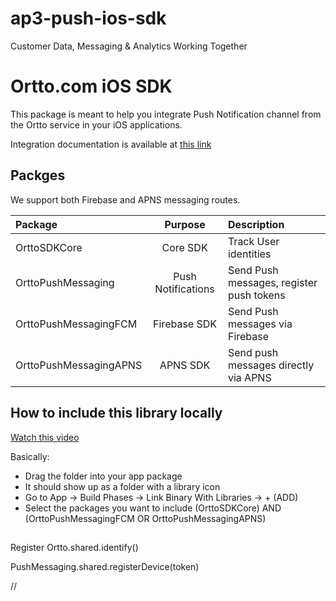 # ap3-push-ios-sdk

Customer Data, Messaging & Analytics Working Together


# Ortto.com iOS SDK

This package is meant to help you integrate Push Notification channel from the Ortto service in your iOS applications. 

Integration documentation is available at [this link](https://help.ortto.com/developer/latest/developer-guide/push-sdks/ios-sdk.html)

 
## Packges

We support both Firebase and APNS messaging routes. 

| Package | Purpose | Description |
| :-- | :---: | :--- |
| OrttoSDKCore | Core SDK | Track User identities  |
| OrttoPushMessaging | Push Notifications | Send Push messages, register push tokens | 
| OrttoPushMessagingFCM | Firebase SDK | Send Push messages via Firebase |
| OrttoPushMessagingAPNS | APNS SDK | Send push messages directly via APNS |


## How to include this library locally 
[Watch this video](https://www.youtube.com/watch?v=cGtEF6vR3QY)

Basically:
- Drag the folder into your app package
- It should show up as a folder with a library icon 
- Go to App -> Build Phases -> Link Binary With Libraries -> + (ADD)
- Select the packages you want to include (OrttoSDKCore) AND (OrttoPushMessagingFCM OR OrttoPushMessagingAPNS)

## 
Register
Ortto.shared.identify()

PushMessaging.shared.registerDevice(token)

// 

